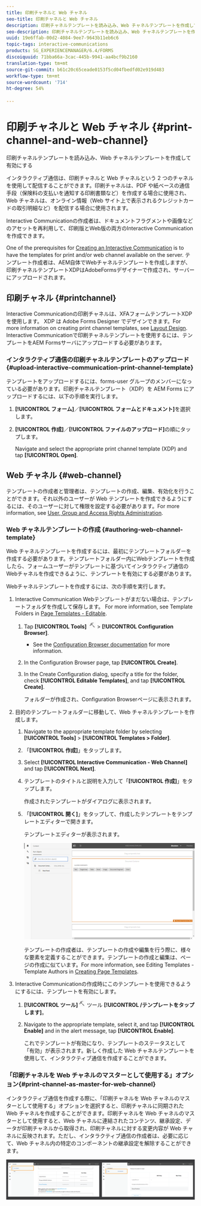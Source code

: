 ```yaml
---
title: 印刷チャネルと Web チャネル
seo-title: 印刷チャネルと Web チャネル
description: 印刷チャネルテンプレートを読み込み、Web チャネルテンプレートを作成して有効にする
seo-description: 印刷チャネルテンプレートを読み込み、Web チャネルテンプレートを作成して有効にする
uuid: 19e6ffab-00d2-4084-9ee7-9643b11eb6c6
topic-tags: interactive-communications
products: SG_EXPERIENCEMANAGER/6.4/FORMS
discoiquuid: 71bba66a-3cac-445b-9941-aa4bcf9b2160
translation-type: tm+mt
source-git-commit: b61c20c65ceade0153f5cd04fbedfd02e919d483
workflow-type: tm+mt
source-wordcount: '714'
ht-degree: 54%

---
```



# 印刷チャネルと Web チャネル {#print-channel-and-web-channel}

印刷チャネルテンプレートを読み込み、Web チャネルテンプレートを作成して有効にする

インタラクティブ通信は、印刷チャネルと Web チャネルという 2 つのチャネルを使用して配信することができます。印刷チャネルは、PDF や紙ベースの通信手段（保険料の支払いを通知する印刷書類など）を作成する場合に使用され、Web チャネルは、オンライン情報（Web サイト上で表示されるクレジットカードの取引明細など）を配信する場合に使用されます。

Interactive Communicationの作成者は、ドキュメントフラグメントや画像などのアセットを再利用して、印刷版とWeb版の両方のInteractive Communicationを作成できます。

One of the prerequisites for [Creating an Interactive Communication](/help/forms/using/create-interactive-communication.md) is to have the templates for print and/or web channel available on the server. テンプレート作成者は、AEM自体でWebチャネルテンプレートを作成しますが、印刷チャネルテンプレートXDPはAdobeFormsデザイナーで作成され、サーバーにアップロードされます。

## 印刷チャネル {#printchannel}

Interactive Communicationの印刷チャネルは、XFAフォームテンプレートXDPを使用します。 XDP は Adobe Forms Designer でデザインできます。For more information on creating print channel templates, see [Layout Design](/help/forms/using/layout-design-details.md). Interactive Communicationで印刷チャネルテンプレートを使用するには、テンプレートをAEM Formsサーバにアップロードする必要があります。

### インタラクティブ通信の印刷チャネルテンプレートのアップロード {#upload-interactive-communication-print-channel-template}

テンプレートをアップロードするには、forms-user グループのメンバーになっている必要があります。印刷チャネルテンプレート（XDP）を AEM Forms にアップロードするには、以下の手順を実行します。

1. **[!UICONTROL フォーム]**／**[!UICONTROL フォームとドキュメント]**&#x200B;を選択します。

1. **[!UICONTROL 作成]**／**[!UICONTROL ファイルのアップロード]**&#x200B;の順にタップします。

   Navigate and select the appropriate print channel template (XDP) and tap **[!UICONTROL Open]**.

## Web チャネル {#web-channel}

テンプレートの作成者と管理者は、テンプレートの作成、編集、有効化を行うことができます。それ以外のユーザーが Web テンプレートを作成できるようにするには、そのユーザーに対して権限を設定する必要があります。For more information, see [User, Group and Access Rights Administration](/help/sites-administering/user-group-ac-admin.md).

### Web チャネルテンプレートの作成 {#authoring-web-channel-template}

Web チャネルテンプレートを作成するには、最初にテンプレートフォルダーを作成する必要があります。テンプレートフォルダー内にWebテンプレートを作成したら、フォームユーザーがテンプレートに基づいてインタラクティブ通信のWebチャネルを作成できるように、テンプレートを有効にする必要があります。

Webチャネルテンプレートを作成するには、次の手順を実行します。

1. Interactive Communication Webテンプレートがまだない場合は、テンプレートフォルダを作成して保存します。 For more information, see Template Folders in [Page Templates - Editable](/help/sites-developing/page-templates-editable.md).

   1. Tap **[!UICONTROL Tools]** ![tools-1](assets/tools-1.png) > **[!UICONTROL Configuration Browser]**.
      * See the [Configuration Browser documentation](/help/sites-administering/configurations.md) for more information.
   1. In the Configuration Browser page, tap **[!UICONTROL Create]**.
   1. In the Create Configuration dialog, specify a title for the folder, check **[!UICONTROL Editable Templates]**, and tap **[!UICONTROL Create]**.

      フォルダーが作成され、Configuration Browserページに表示されます。

1. 目的のテンプレートフォルダーに移動して、Web チャネルテンプレートを作成します。

   1. Navigate to the appropriate template folder by selecting **[!UICONTROL Tools]** > **[!UICONTROL Templates > Folder]**.
   1. 「**[!UICONTROL 作成]**」をタップします。
   1. Select **[!UICONTROL Interactive Communication - Web Channel]** and tap **[!UICONTROL Next]**.
   1. テンプレートのタイトルと説明を入力して「**[!UICONTROL 作成]**」をタップします。

      作成されたテンプレートがダイアログに表示されます。

   1. 「**[!UICONTROL 開く]**」をタップして、作成したテンプレートをテンプレートエディターで開きます。

      テンプレートエディターが表示されます。

      ![webchanneltemplate](assets/webchanneltemplate.png)

      テンプレートの作成者は、テンプレートの作成や編集を行う際に、様々な要素を定義することができます。テンプレートの作成と編集は、ページの作成に似ています。For more information, see Editing Templates - Template Authors in [Creating Page Templates](/help/sites-authoring/templates.md).

1. Interactive Communicationの作成時にこのテンプレートを使用できるようにするには、テンプレートを有効にします。

   1. **[!UICONTROL ツール]**![/](assets/tools-1.png) ツール **[!UICONTROL /テンプレートをタップします]**。
   1. Navigate to the appropriate template, select it, and tap **[!UICONTROL Enable]** and in the alert message, tap **[!UICONTROL Enable]**.

      これでテンプレートが有効になり、テンプレートのステータスとして「有効」が表示されます。新しく作成した Web チャネルテンプレートを使用して、インタラクティブ通信を作成することができます。

### 「印刷チャネルを Web チャネルのマスターとして使用する」オプション{#print-channel-as-master-for-web-channel}

インタラクティブ通信を作成する際に、「印刷チャネルを Web チャネルのマスターとして使用する」オプションを選択すると、印刷チャネルに同期された Web チャネルを作成することができます。印刷チャネルを Web チャネルのマスターとして使用すると、Web チャネルに連結されたコンテンツ、継承設定、データが印刷チャネルから取得され、印刷チャネルに対する変更内容が Web チャネルに反映されます。ただし、インタラクティブ通信の作成者は、必要に応じて、Web チャネル内の特定のコンポーネントの継承設定を解除することができます。

![printweb_2-2](assets/printweb_2-2.png)

